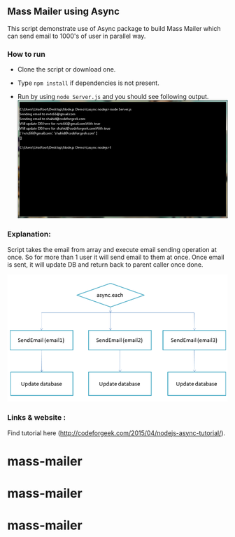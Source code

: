 ## Mass Mailer using Async
This script demonstrate use of Async package to build Mass Mailer which can send email to 1000's of user in parallel way.

### How to run

* Clone the script or download one.

* Type ```npm install``` if dependencies is not present.

* Run by using ```node Server.js``` and you should see following output.
![Output](output.png)

### Explanation:

Script takes the email from array and execute email sending operation at once. So for more than 1 user it will send email to them at once. Once email is sent, it will update DB and return back to parent caller once done.

![Output](explanation.png)

### Links & website :
Find tutorial here (http://codeforgeek.com/2015/04/nodejs-async-tutorial/).



# mass-mailer
# mass-mailer
# mass-mailer
